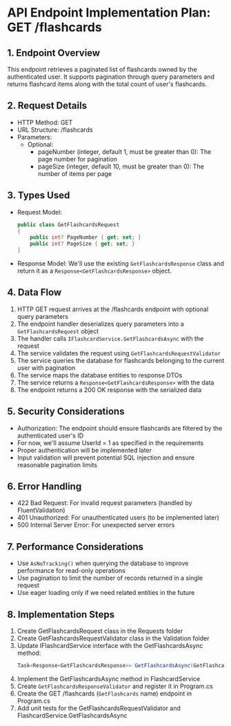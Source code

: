 # API Endpoint Implementation Plan: GET /flashcards

## 1. Endpoint Overview
This endpoint retrieves a paginated list of flashcards owned by the authenticated user. It supports pagination through query parameters and returns flashcard items along with the total count of user's flashcards.

## 2. Request Details
- HTTP Method: GET
- URL Structure: /flashcards
- Parameters:
  - Optional:
    - pageNumber (integer, default 1, must be greater than 0): The page number for pagination
    - pageSize (integer, default 10, must be greater than 0): The number of items per page

## 3. Types Used
- Request Model:
  ```csharp
  public class GetFlashcardsRequest
  {
      public int? PageNumber { get; set; }
      public int? PageSize { get; set; }
  }
  ```

- Response Model:
  We'll use the existing `GetFlashcardsResponse` class and return it as a `Response<GetFlashcardsResponse>` object.

## 4. Data Flow
1. HTTP GET request arrives at the /flashcards endpoint with optional query parameters
2. The endpoint handler deserializes query parameters into a `GetFlashcardsRequest` object
3. The handler calls `IFlashcardService.GetFlashcardsAsync` with the request
4. The service validates the request using `GetFlashcardsRequestValidator`
5. The service queries the database for flashcards belonging to the current user with pagination
6. The service maps the database entities to response DTOs
7. The service returns a `Response<GetFlashcardsResponse>` with the data
8. The endpoint returns a 200 OK response with the serialized data

## 5. Security Considerations
- Authorization: The endpoint should ensure flashcards are filtered by the authenticated user's ID
- For now, we'll assume UserId = 1 as specified in the requirements
- Proper authentication will be implemented later
- Input validation will prevent potential SQL injection and ensure reasonable pagination limits

## 6. Error Handling
- 422 Bad Request: For invalid request parameters (handled by FluentValidation)
- 401 Unauthorized: For unauthenticated users (to be implemented later)
- 500 Internal Server Error: For unexpected server errors

## 7. Performance Considerations
- Use `AsNoTracking()` when querying the database to improve performance for read-only operations
- Use pagination to limit the number of records returned in a single request
- Use eager loading only if we need related entities in the future

## 8. Implementation Steps
1. Create GetFlashcardsRequest class in the Requests folder
2. Create GetFlashcardsRequestValidator class in the Validation folder
3. Update IFlashcardService interface with the GetFlashcardsAsync method:
   ```csharp
   Task<Response<GetFlashcardsResponse>> GetFlashcardsAsync(GetFlashcardsRequest request);
   ```
4. Implement the GetFlashcardsAsync method in FlashcardService
5. Create `GetFlashcardsResponseValidator` and register it in Program.cs
6. Create the GET /flashcards (`GetFlashcards` name) endpoint in Program.cs
7. Add unit tests for the GetFlashcardsRequestValidator and FlashcardService.GetFlashcardsAsync